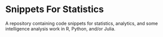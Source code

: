 # Snippets For Statistics
A repository containing code snippets for statistics, analytics, and some intelligence analysis work in R, Python, and/or Julia.
